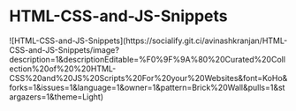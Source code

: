 <h1>HTML-CSS-and-JS-Snippets</h1>
![HTML-CSS-and-JS-Snippets](https://socialify.git.ci/avinashkranjan/HTML-CSS-and-JS-Snippets/image?description=1&descriptionEditable=%F0%9F%9A%80%20Curated%20Collection%20of%20%20HTML-CSS%20and%20JS%20Scripts%20For%20your%20Websites&font=KoHo&forks=1&issues=1&language=1&owner=1&pattern=Brick%20Wall&pulls=1&stargazers=1&theme=Light)
